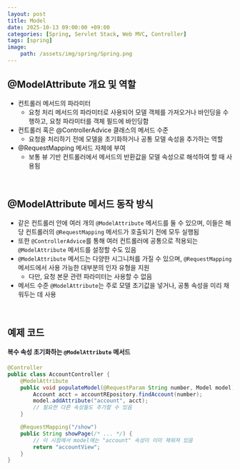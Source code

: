 ```yaml
---
layout: post
title: Model
date: 2025-10-13 09:00:00 +09:00
categories: [Spring, Servlet Stack, Web MVC, Controller]
tags: [spring]
image:
    path: /assets/img/spring/Spring.png
---
```


## @ModelAttribute 개요 및 역할

- 컨트롤러 메서드의 파라미터
  - 요청 처리 메서드의 파라미터로 사용되어 모델 객체를 가져오거나 바인딩을 수행하고, 요청 파라미터를 객체 필드에 바인딩함
- 컨트롤러 혹은 @ControllerAdvice 클래스의 메서드 수준
  - 요청을 처리하기 전에 모델을 초기화하거나 공통 모델 속성을 추가하는 역할
- @RequestMapping 메서드 자체에 부여
  - 보통 뷰 기반 컨트롤러에서 메서드의 반환값을 모델 속성으로 해석하여 할 때 사용됨

<br>

## @ModelAttribute 메서드 동작 방식

- 같은 컨트롤러 안에 여러 개의 `@ModelAttribute` 메서드를 둘 수 있으며, 이들은 해당 컨트롤러의 `@RequestMapping` 메서드가 호출되기 전에 모두 실행됨
- 또한 `@ControllerAdvice`를 통해 여러 컨트롤러에 공통으로 적용되는 `@ModelAttribute` 메서드를 설정할 수도 있음
- `@ModelAttribute` 메서드는 다양한 시그니처를 가질 수 있으며, `@RequestMapping` 메서드에서 사용 가능한 대부분의 인자 유형을 지원
  - 다만, 요청 본문 관련 파라미터는 사용할 수 없음
- 메서드 수준 `@ModelAttribute`는 주로 모델 초기값을 넣거나, 공통 속성을 미리 채워두는 데 사용

<br>


## 예제 코드

#### 복수 속성 초기화하는 `@ModelAttribute` 메서드

```java
@Controller
public class AccountController {
    @ModelAttribute
    public void populateModel(@RequestParam String number, Model model) {
        Account acct = accountREpository.findAccount(number);
        model.addAttribute("account", acct);
        // 필요한 다른 속성들도 추가할 수 있음
    }

    @RequestMapping("/show")
    public String showPage(/* ... */) {
        // 이 시점에서 model에는 "account" 속성이 이미 채워져 있음
        return "accountView";
    }
}
```

<br>